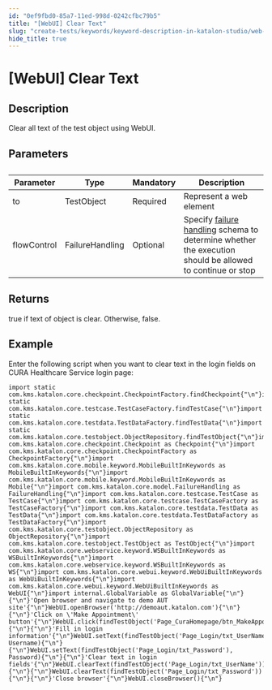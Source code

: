 ```yaml
---
id: "0ef9fbd0-85a7-11ed-998d-0242cfbc79b5"
title: "[WebUI] Clear Text"
slug: "create-tests/keywords/keyword-description-in-katalon-studio/web-ui-keywords/webui-clear-text"
hide_title: true
---
```


# <a id="concept-6727" class="anchor_top_offset"/><a id="ariaid-title1" class="anchor_top_offset"/>[WebUI] Clear Text


## Description

<p xmlns="http://www.w3.org/1999/xhtml" className="p">Clear all text of the test object using WebUI.</p> 

## Parameters

<table xmlns="http://www.w3.org/1999/xhtml" className="table anchor_top_offset" id="concept-6727__0a73f65c-d388-418a-96c2-4d9b3b2576bd"><caption /><colgroup><col style={{width: '0%'}} /><col style={{width: '0%'}} /><col style={{width: '0%'}} /><col style={{width: '100%'}} /></colgroup><thead className="thead"><tr className><th className="entry anchor_top_offset" id="concept-6727__0a73f65c-d388-418a-96c2-4d9b3b2576bd__entry__1">Parameter</th><th className="entry anchor_top_offset" id="concept-6727__0a73f65c-d388-418a-96c2-4d9b3b2576bd__entry__2">Type</th><th className="entry anchor_top_offset" id="concept-6727__0a73f65c-d388-418a-96c2-4d9b3b2576bd__entry__3">Mandatory</th><th className="entry anchor_top_offset" id="concept-6727__0a73f65c-d388-418a-96c2-4d9b3b2576bd__entry__4">Description</th></tr></thead><tbody className="tbody"><tr className><td className="entry" headers="concept-6727__0a73f65c-d388-418a-96c2-4d9b3b2576bd__entry__1 concept-6727__0a73f65c-d388-418a-96c2-4d9b3b2576bd__entry__2 concept-6727__0a73f65c-d388-418a-96c2-4d9b3b2576bd__entry__3 concept-6727__0a73f65c-d388-418a-96c2-4d9b3b2576bd__entry__4 ">to</td><td className="entry" headers="concept-6727__0a73f65c-d388-418a-96c2-4d9b3b2576bd__entry__1 concept-6727__0a73f65c-d388-418a-96c2-4d9b3b2576bd__entry__2 concept-6727__0a73f65c-d388-418a-96c2-4d9b3b2576bd__entry__3 concept-6727__0a73f65c-d388-418a-96c2-4d9b3b2576bd__entry__4 ">TestObject</td><td className="entry" headers="concept-6727__0a73f65c-d388-418a-96c2-4d9b3b2576bd__entry__1 concept-6727__0a73f65c-d388-418a-96c2-4d9b3b2576bd__entry__2 concept-6727__0a73f65c-d388-418a-96c2-4d9b3b2576bd__entry__3 concept-6727__0a73f65c-d388-418a-96c2-4d9b3b2576bd__entry__4 ">Required</td><td className="entry" headers="concept-6727__0a73f65c-d388-418a-96c2-4d9b3b2576bd__entry__1 concept-6727__0a73f65c-d388-418a-96c2-4d9b3b2576bd__entry__2 concept-6727__0a73f65c-d388-418a-96c2-4d9b3b2576bd__entry__3 concept-6727__0a73f65c-d388-418a-96c2-4d9b3b2576bd__entry__4 ">Represent a web element</td></tr><tr className><td className="entry" headers="concept-6727__0a73f65c-d388-418a-96c2-4d9b3b2576bd__entry__1 concept-6727__0a73f65c-d388-418a-96c2-4d9b3b2576bd__entry__2 concept-6727__0a73f65c-d388-418a-96c2-4d9b3b2576bd__entry__3 concept-6727__0a73f65c-d388-418a-96c2-4d9b3b2576bd__entry__4 ">flowControl</td><td className="entry" headers="concept-6727__0a73f65c-d388-418a-96c2-4d9b3b2576bd__entry__1 concept-6727__0a73f65c-d388-418a-96c2-4d9b3b2576bd__entry__2 concept-6727__0a73f65c-d388-418a-96c2-4d9b3b2576bd__entry__3 concept-6727__0a73f65c-d388-418a-96c2-4d9b3b2576bd__entry__4 ">FailureHandling</td><td className="entry" headers="concept-6727__0a73f65c-d388-418a-96c2-4d9b3b2576bd__entry__1 concept-6727__0a73f65c-d388-418a-96c2-4d9b3b2576bd__entry__2 concept-6727__0a73f65c-d388-418a-96c2-4d9b3b2576bd__entry__3 concept-6727__0a73f65c-d388-418a-96c2-4d9b3b2576bd__entry__4 ">Optional</td><td className="entry" headers="concept-6727__0a73f65c-d388-418a-96c2-4d9b3b2576bd__entry__1 concept-6727__0a73f65c-d388-418a-96c2-4d9b3b2576bd__entry__2 concept-6727__0a73f65c-d388-418a-96c2-4d9b3b2576bd__entry__3 concept-6727__0a73f65c-d388-418a-96c2-4d9b3b2576bd__entry__4 ">Specify <a className="xref" href="/maintain/configure-failure-handling-settings-in-katalon-studio">failure handling</a> schema to         determine whether the execution should be allowed to continue or         stop</td></tr></tbody></table> 

## Returns

<p xmlns="http://www.w3.org/1999/xhtml" className="p"><span className="ph uicontrol">true</span> if text of object is clear. Otherwise, <span className="ph uicontrol">false</span>.</p> 

## Example

<p xmlns="http://www.w3.org/1999/xhtml" className="p">Enter the following script when you want to clear text in the login fields on CURA Healthcare Service login page:</p> 
<pre xmlns="http://www.w3.org/1999/xhtml" className="pre codeblock"><code>import static com.kms.katalon.core.checkpoint.CheckpointFactory.findCheckpoint{"\n"}import static com.kms.katalon.core.testcase.TestCaseFactory.findTestCase{"\n"}import static com.kms.katalon.core.testdata.TestDataFactory.findTestData{"\n"}import static com.kms.katalon.core.testobject.ObjectRepository.findTestObject{"\n"}import com.kms.katalon.core.checkpoint.Checkpoint as Checkpoint{"\n"}import com.kms.katalon.core.checkpoint.CheckpointFactory as CheckpointFactory{"\n"}import com.kms.katalon.core.mobile.keyword.MobileBuiltInKeywords as MobileBuiltInKeywords{"\n"}import com.kms.katalon.core.mobile.keyword.MobileBuiltInKeywords as Mobile{"\n"}import com.kms.katalon.core.model.FailureHandling as FailureHandling{"\n"}import com.kms.katalon.core.testcase.TestCase as TestCase{"\n"}import com.kms.katalon.core.testcase.TestCaseFactory as TestCaseFactory{"\n"}import com.kms.katalon.core.testdata.TestData as TestData{"\n"}import com.kms.katalon.core.testdata.TestDataFactory as TestDataFactory{"\n"}import com.kms.katalon.core.testobject.ObjectRepository as ObjectRepository{"\n"}import com.kms.katalon.core.testobject.TestObject as TestObject{"\n"}import com.kms.katalon.core.webservice.keyword.WSBuiltInKeywords as WSBuiltInKeywords{"\n"}import com.kms.katalon.core.webservice.keyword.WSBuiltInKeywords as WS{"\n"}import com.kms.katalon.core.webui.keyword.WebUiBuiltInKeywords as WebUiBuiltInKeywords{"\n"}import com.kms.katalon.core.webui.keyword.WebUiBuiltInKeywords as WebUI{"\n"}import internal.GlobalVariable as GlobalVariable{"\n"}{"\n"}'Open browser and navigate to demo AUT site'{"\n"}WebUI.openBrowser('http://demoaut.katalon.com'){"\n"}{"\n"}'Click on \'Make Appointment\' button'{"\n"}WebUI.click(findTestObject('Page_CuraHomepage/btn_MakeAppointment')){"\n"}{"\n"}'Fill in login information'{"\n"}WebUI.setText(findTestObject('Page_Login/txt_UserName'), Username){"\n"}{"\n"}WebUI.setText(findTestObject('Page_Login/txt_Password'), Password){"\n"}{"\n"}'Clear text in login fields'{"\n"}WebUI.clearText(findTestObject('Page_Login/txt_UserName')){"\n"}{"\n"}WebUI.clearText(findTestObject('Page_Login/txt_Password')){"\n"}{"\n"}'Close browser'{"\n"}WebUI.closeBrowser(){"\n"}</code></pre> 
